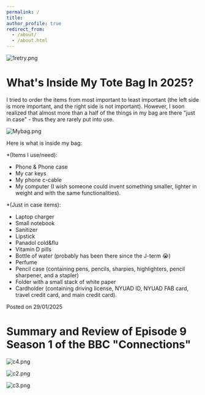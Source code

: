 ```yaml
---
permalink: /
title:
author_profile: true
redirect_from: 
  - /about/
  - /about.html
---
```

![1retry.png](https://alhanoof-ali-albeshr.github.io/AlhanoofAli-Portfolio.github.io//images/1retry.png)

What's Inside My Tote Bag In 2025?
======

I tried to order the items from most important to least important (the left side is more important, and the right side is not            important). However, I soon realized that almost more than a half of the things in my bag are there "just in case" - thus they are rarely put into use. 

![Mybag.png](https://alhanoof-ali-albeshr.github.io/AlhanoofAli-Portfolio.github.io//images/Mybag.png)

Here is what is inside my bag: 

*(Items I use/need): 
- Phone & Phone case
- My car keys
- My phone c-cable
- My computer (I wish someone could invent something smaller, lighter in weight and with the same functionalities).
  
*(Just in case items):
- Laptop charger
- Small notebook
- Sanitizer
- Lipstick
- Panadol cold&flu
- Vitamin D pills
- Bottle of water (probably has been there since the J-term 😭)
- Perfume
- Pencil case (containing pens, pencils, sharpies, highlighters, pencil sharpener, and a stapler)
- Folder with a small stack of white paper
- Cardholder (containing driving license, NYUAD ID, NYUAD FAB card, travel credit card, and main credit card).

 Posted on 29/01/2025


Summary and Review of Episode 9 Season 1 of the BBC "Connections"
======
![c4.png](https://alhanoof-ali-albeshr.github.io/AlhanoofAli-Portfolio.github.io//images/c4.png)

![c2.png](https://alhanoof-ali-albeshr.github.io/AlhanoofAli-Portfolio.github.io//images/c2.png)

![c3.png](https://alhanoof-ali-albeshr.github.io/AlhanoofAli-Portfolio.github.io//images/c3.png)








